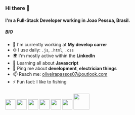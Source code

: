 ### Hi there 👋

#### I'm a Full-Stack Developer working in Joao Pessoa, Brasil.

##### BIO

- 🏢 I'm currently working at **My develop carrer**
- ⚙️ I use daily: `.js`, `.html`, `.css`
- 🌍 I'm mostly active within the **LinkedIn**
- 🌱 Learning all about **Javascript**
- 💬 Ping me about **development**, **electrician things**
- 📫 Reach me: [oliveirapassos07@outlook.com](mailto:oliveirapassos07@outlook.com)
- ⚡️ Fun fact: I like to fishing

###

<div>
 <img width="32px" src="https://cdn.jsdelivr.net/gh/devicons/devicon/icons/html5/html5-original-wordmark.svg" />
 <img width="32px" src="https://cdn.jsdelivr.net/gh/devicons/devicon/icons/css3/css3-original-wordmark.svg" />
 <img width="32px" src="https://cdn.jsdelivr.net/gh/devicons/devicon/icons/javascript/javascript-original.svg" />
 <img width="32px" src="https://cdn.jsdelivr.net/gh/devicons/devicon/icons/react/react-original.svg" />
 <img width="32px" src="https://cdn.jsdelivr.net/gh/devicons/devicon/icons/typescript/typescript-original.svg" />
 <img width="32px" src="https://cdn.jsdelivr.net/gh/devicons/devicon/icons/react/react-original-wordmark.svg" />
 <img width="50px" src="https://cdn.jsdelivr.net/gh/devicons/devicon/icons/nodejs/nodejs-plain-wordmark.svg" />
                                                      
</div>
